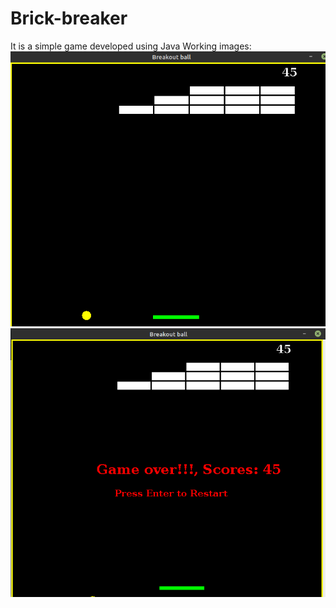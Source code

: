 # Brick-breaker
It is a simple game developed using Java
Working images:
![alt text](https://github.com/Nithur-M/Brick-breaker/blob/main/brick%20break2.png)
![alt text](https://github.com/Nithur-M/Brick-breaker/blob/main/brick%20break.png)
